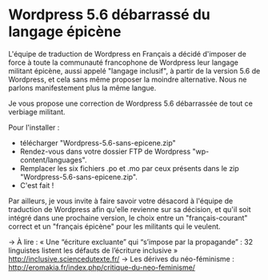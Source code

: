 # Wordpress 5.6 débarrassé du langage épicène

L'équipe de traduction de Wordpress en Français a décidé d'imposer de force  à toute la communauté francophone de Wordpress leur langage militant épicène, aussi appelé "langage inclusif", à partir de la version 5.6 de Wordpress, et cela sans même proposer la moindre alternative. Nous ne parlons manifestement plus la même langue.

Je vous propose une correction de Wordpress 5.6 débarrassée de tout ce verbiage militant.

Pour l'installer :
- télécharger "Wordpress-5.6-sans-epicene.zip"
- Rendez-vous dans votre dossier FTP de Wordpress "wp-content/languages".
- Remplacer les six fichiers .po et .mo par ceux présents dans le zip "Wordpress-5.6-sans-epicene.zip".
- C'est fait !


Par ailleurs, je vous invite à faire savoir votre désacord à l'équipe de traduction de Wordpress afin qu'elle revienne sur sa décision, et qu'il soit intégré dans une prochaine version, le choix entre un "français-courant" correct et un "français épicène" pour les militants qui le veulent.


→ À lire : « Une “écriture excluante” qui “s’impose par la propagande” : 32 linguistes listent les défauts de l’écriture inclusive » http://inclusive.sciencedutexte.fr/
→ Les dérives du néo-féminisme : http://eromakia.fr/index.php/critique-du-neo-feminisme/
